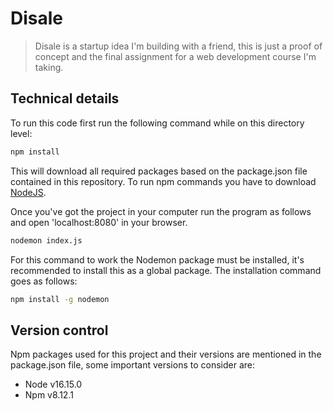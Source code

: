 # Disale

> Disale is a startup idea I'm building with a friend, this is just a proof of concept and the final assignment for a web development course I'm taking.

## Technical details

To run this code first run the following command while on this directory level:

``` sh
npm install
```

This will download all required packages based on the package.json file contained in this repository. To run npm commands you have to download [NodeJS](https://nodejs.org/en/).

Once you've got the project in your computer run the program as follows and open 'localhost:8080' in your browser.

``` sh
nodemon index.js
```

For this command to work the Nodemon package must be installed, it's recommended to install this as a global package. The installation command goes as follows:

``` sh
npm install -g nodemon
```

## Version control
Npm packages used for this project and their versions are mentioned in the package.json file, some important versions to consider are:
- Node      v16.15.0
- Npm       v8.12.1
